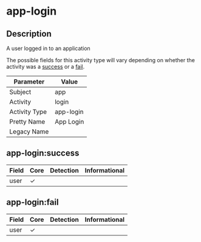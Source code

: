 app-login
=========

Description
-----------
A user logged in to an application

The possible fields for this activity type will vary depending on whether the activity was a [success](#app-loginsuccess) or a [fail](#app-loginfail).

| Parameter     | Value     |
| ------------- | --------- |
| Subject       | app       |
| Activity      | login     |
| Activity Type | app-login |
| Pretty Name   | App Login |
| Legacy Name   |           |

app-login:success
-----------------

| Field | Core     | Detection | Informational |
| ----- | -------- | --------- | ------------- |
| user  | &#10003; |           |               |

app-login:fail
--------------

| Field | Core     | Detection | Informational |
| ----- | -------- | --------- | ------------- |
| user  | &#10003; |           |               |
